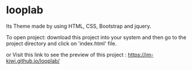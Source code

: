 # looplab

Its Theme made by using HTML, CSS, Bootstrap and jquery.

To open project: download this project into your system and then go to the project directory and click on 'index.html' file.

or Visit this link to see the preview of this project : https://im-kiwi.github.io/looplab/ 

